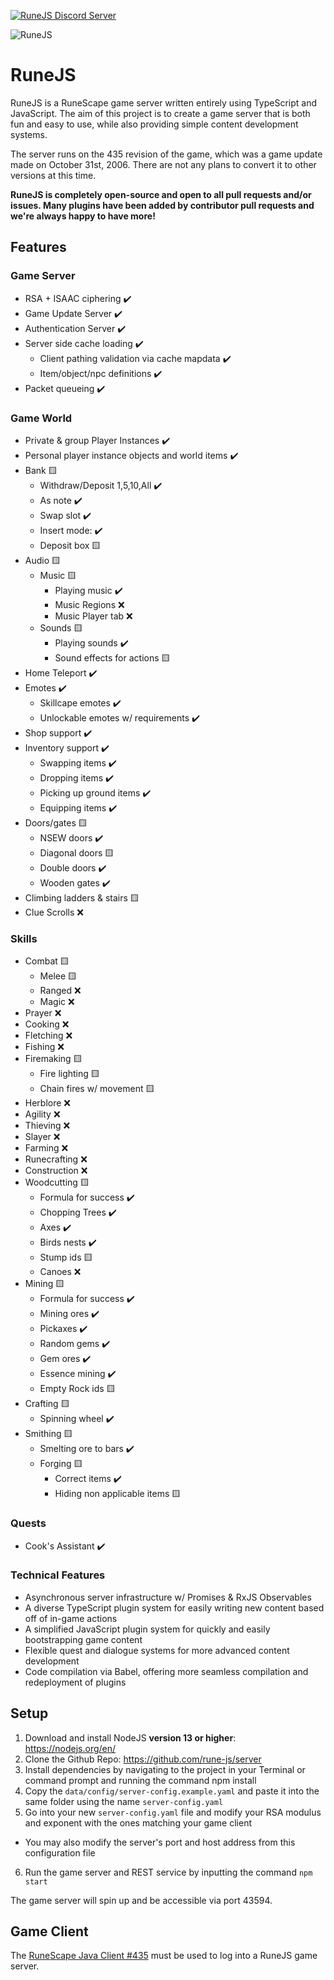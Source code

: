 [![RuneJS Discord Server](https://img.shields.io/discord/678751302297059336?label=RuneJS%20Discord&logo=discord)](https://discord.gg/5P74nSh)


![RuneJS](https://i.imgur.com/pmkdSfc.png)

# RuneJS

RuneJS is a RuneScape game server written entirely using TypeScript and JavaScript. The aim of this project is to create a game server that is both fun and easy to use, while also providing simple content development systems.

The server runs on the 435 revision of the game, which was a game update made on October 31st, 2006. There are not any plans to convert it to other versions at this time.

**RuneJS is completely open-source and open to all pull requests and/or issues. Many plugins have been added by contributor pull requests and we're always happy to have more!**

## Features
    
### Game Server

* RSA + ISAAC ciphering :heavy_check_mark:
* Game Update Server :heavy_check_mark:
* Authentication Server :heavy_check_mark:
* Server side cache loading :heavy_check_mark:
    * Client pathing validation via cache mapdata :heavy_check_mark:
    * Item/object/npc definitions :heavy_check_mark:
* Packet queueing  :heavy_check_mark:

### Game World

* Private & group Player Instances :heavy_check_mark:
* Personal player instance objects and world items :heavy_check_mark:
* Bank :yellow_square: 
    * Withdraw/Deposit 1,5,10,All :heavy_check_mark:
    * As note  :heavy_check_mark: 
    * Swap slot :heavy_check_mark:
    * Insert mode: :heavy_check_mark:
    * Deposit box :yellow_square: 
* Audio :yellow_square:
    * Music :yellow_square:
        * Playing music :heavy_check_mark:
        * Music Regions :x:
        * Music Player tab :x:
    * Sounds :yellow_square:
        * Playing sounds :heavy_check_mark:
        * Sound effects for actions :yellow_square:
* Home Teleport :heavy_check_mark:
* Emotes :heavy_check_mark:
    * Skillcape emotes :heavy_check_mark:
    * Unlockable emotes w/ requirements :heavy_check_mark:
* Shop support :heavy_check_mark:
* Inventory support :heavy_check_mark:
    * Swapping items :heavy_check_mark:
    * Dropping items :heavy_check_mark:
    * Picking up ground items :heavy_check_mark:
    * Equipping items :heavy_check_mark:
* Doors/gates :yellow_square: 
    * NSEW doors :heavy_check_mark:
    * Diagonal doors :yellow_square:
    * Double doors :heavy_check_mark: 
    * Wooden gates :heavy_check_mark: 
* Climbing ladders & stairs :yellow_square:
* Clue Scrolls :x:

### Skills

* Combat :yellow_square:
    * Melee :yellow_square:
    * Ranged :x:
    * Magic :x:
* Prayer :x:
* Cooking :x:
* Fletching :x:
* Fishing :x:
* Firemaking :yellow_square:
    * Fire lighting :yellow_square:
    * Chain fires w/ movement :yellow_square:
* Herblore :x:
* Agility :x:
* Thieving :x:
* Slayer :x:
* Farming :x:
* Runecrafting :x:
* Construction :x:
* Woodcutting :yellow_square: 
    * Formula for success :heavy_check_mark:
    * Chopping Trees :heavy_check_mark: 
    * Axes :heavy_check_mark:
    * Birds nests  :heavy_check_mark: 
    * Stump ids :yellow_square: 
    * Canoes :x:
* Mining :yellow_square: 
    * Formula for success :heavy_check_mark:
    * Mining ores :heavy_check_mark: 
    * Pickaxes :heavy_check_mark:
    * Random gems  :heavy_check_mark: 
    * Gem ores :heavy_check_mark:
    * Essence mining :heavy_check_mark:
    * Empty Rock ids :yellow_square: 
* Crafting :yellow_square: 
    * Spinning wheel :heavy_check_mark:
* Smithing :yellow_square: 
    * Smelting ore to bars :heavy_check_mark:
    * Forging :yellow_square:
        * Correct items :heavy_check_mark:
        * Hiding non applicable items :yellow_square: 
    
### Quests
* Cook's Assistant :heavy_check_mark:

### Technical Features

* Asynchronous server infrastructure w/ Promises & RxJS Observables
* A diverse TypeScript plugin system for easily writing new content based off of in-game actions
* A simplified JavaScript plugin system for quickly and easily bootstrapping game content
* Flexible quest and dialogue systems for more advanced content development
* Code compilation via Babel, offering more seamless compilation and redeployment of plugins

## Setup

1. Download and install NodeJS **version 13 or higher**: https://nodejs.org/en/
2. Clone the Github Repo: https://github.com/rune-js/server
3. Install dependencies by navigating to the project in your Terminal or command prompt and running the command npm install
4. Copy the `data/config/server-config.example.yaml` and paste it into the same folder using the name `server-config.yaml`
5. Go into your new `server-config.yaml` file and modify your RSA modulus and exponent with the ones matching your game client
  - You may also modify the server's port and host address from this configuration file
6. Run the game server and REST service by inputting the command `npm start`

The game server will spin up and be accessible via port 43594.

## Game Client

The [RuneScape Java Client #435](https://github.com/rune-js/refactored-client-435) must be used to log into a RuneJS game server.
